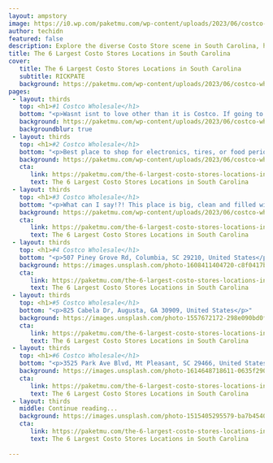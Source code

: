 ```yaml
---
layout: ampstory
image: https://i0.wp.com/paketmu.com/wp-content/uploads/2023/06/costco-wholesale-0-in-south-carolina-1686368476.jpeg?resize=640,853
author: techidn
featured: false
description: Explore the diverse Costo Store scene in South Carolina, home to an incredible selection of 6 establishments catering to every taste. Whether youre in search of iconic favorites or undiscov
title: The 6 Largest Costo Stores Locations in South Carolina
cover:
   title: The 6 Largest Costo Stores Locations in South Carolina
   subtitle: RICKPATE
   background: https://paketmu.com/wp-content/uploads/2023/06/costco-wholesale-0-in-south-carolina-1686368476.jpeg
pages: 
 - layout: thirds
   top: <h1>#1 Costco Wholesale</h1>
   bottom: "<p>Wasnt isnt to love other than it is Costco. If going to this Costco just know it is a very busy store and mornings can be crazy. Every time I have gone in the morning t</p>"
   background: https://paketmu.com/wp-content/uploads/2023/06/costco-wholesale-1-in-south-carolina-1686368476.jpeg
   backgroundblur: true
 - layout: thirds
   top: <h1>#2 Costco Wholesale</h1>
   bottom: "<p>Best place to shop for electronics, tires, or food period. Its almost an adventure to go here on the weekends and try their samples and see what deals they have.</p>"
   background: https://paketmu.com/wp-content/uploads/2023/06/costco-wholesale-2-in-south-carolina-1686368477.jpeg
   cta:
      link: https://paketmu.com/the-6-largest-costo-stores-locations-in-south-carolina/
      text: The 6 Largest Costo Stores Locations in South Carolina
 - layout: thirds
   top: <h1>#3 Costco Wholesale</h1>
   bottom: "<p>What can I say!?! This place is big, clean and filled with friendly folks who provide everything from fuel to propane to tires and everything you could ever need at super</p>"
   background: https://paketmu.com/wp-content/uploads/2023/06/costco-wholesale-3-in-south-carolina-1686368478.jpeg
   cta:
      link: https://paketmu.com/the-6-largest-costo-stores-locations-in-south-carolina/
      text: The 6 Largest Costo Stores Locations in South Carolina
 - layout: thirds
   top: <h1>#4 Costco Wholesale</h1>
   bottom: "<p>507 Piney Grove Rd, Columbia, SC 29210, United States</p>"
   background: https://images.unsplash.com/photo-1608411404720-c8f0417bcdba?ixlib=rb-4.0.3&ixid=MnwxMjA3fDB8MHxwaG90by1wYWdlfHx8fGVufDB8fHx8&auto=format&fit=crop&w=640&h=853&q=80
   cta:
      link: https://paketmu.com/the-6-largest-costo-stores-locations-in-south-carolina/
      text: The 6 Largest Costo Stores Locations in South Carolina
 - layout: thirds
   top: <h1>#5 Costco Wholesale</h1>
   bottom: "<p>825 Cabela Dr, Augusta, GA 30909, United States</p>"
   background: https://images.unsplash.com/photo-1557672172-298e090bd0f1?ixlib=rb-4.0.3&ixid=MnwxMjA3fDB8MHxwaG90by1wYWdlfHx8fGVufDB8fHx8&auto=format&fit=crop&w=640&h=853&q=80
   cta:
      link: https://paketmu.com/the-6-largest-costo-stores-locations-in-south-carolina/
      text: The 6 Largest Costo Stores Locations in South Carolina
 - layout: thirds
   top: <h1>#6 Costco Wholesale</h1>
   bottom: "<p>3525 Park Ave Blvd, Mt Pleasant, SC 29466, United States</p>"
   background: https://images.unsplash.com/photo-1614648718611-0635f29016cb?ixlib=rb-4.0.3&ixid=MnwxMjA3fDB8MHxwaG90by1wYWdlfHx8fGVufDB8fHx8&auto=format&fit=crop&w=640&h=853&q=80
   cta:
      link: https://paketmu.com/the-6-largest-costo-stores-locations-in-south-carolina/
      text: The 6 Largest Costo Stores Locations in South Carolina
 - layout: thirds
   middle: Continue reading...
   background: https://images.unsplash.com/photo-1515405295579-ba7b45403062?ixlib=rb-4.0.3&ixid=MnwxMjA3fDB8MHxwaG90by1wYWdlfHx8fGVufDB8fHx8&auto=format&fit=crop&w=640&h=853&q=80
   cta:
      link: https://paketmu.com/the-6-largest-costo-stores-locations-in-south-carolina/
      text: The 6 Largest Costo Stores Locations in South Carolina
      
---
```

